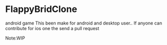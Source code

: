 # FlappyBridClone
android game
This been make for android and desktop user..
If anyone can contribute for  ios one the send a pull request 

Note:WIP
